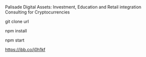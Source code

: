 Palisade Digital Assets: Investment, Education and Retail integration Consulting for Cryptocurrencies

git clone url 

npm install 

npm start

https://ibb.co/j0h1kf
